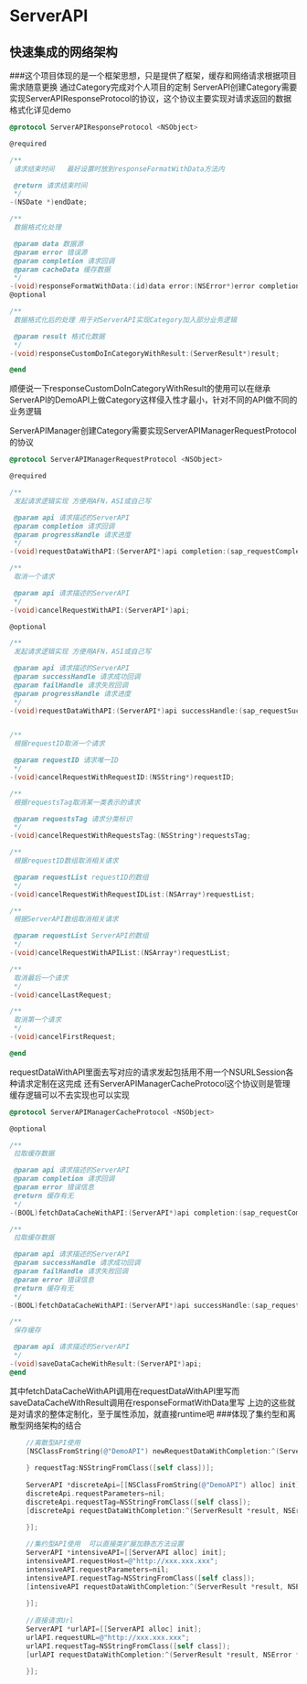 # ServerAPI
## 快速集成的网络架构
###这个项目体现的是一个框架思想，只是提供了框架，缓存和网络请求根据项目需求随意更换
通过Category完成对个人项目的定制
ServerAPI创建Category需要实现ServerAPIResponseProtocol的协议，这个协议主要实现对请求返回的数据格式化详见demo
```Objective-C
@protocol ServerAPIResponseProtocol <NSObject>

@required

/**
 请求结束时间   最好设置时放到responseFormatWithData方法内

 @return 请求结束时间
 */
-(NSDate *)endDate;

/**
 数据格式化处理

 @param data 数据源
 @param error 错误源
 @param completion 请求回调
 @param cacheData 缓存数据
 */
-(void)responseFormatWithData:(id)data error:(NSError*)error completion:(sap_requestCompletion)completion cacheData:(id)cacheData;
@optional

/**
 数据格式化后的处理 用于对ServerAPI实现Category加入部分业务逻辑

 @param result 格式化数据
 */
-(void)responseCustomDoInCategoryWithResult:(ServerResult*)result;

@end
```
顺便说一下responseCustomDoInCategoryWithResult的使用可以在继承ServerAPI的DemoAPI上做Category这样侵入性才最小，针对不同的API做不同的业务逻辑

ServerAPIManager创建Category需要实现ServerAPIManagerRequestProtocol的协议
```Objective-C
@protocol ServerAPIManagerRequestProtocol <NSObject>

@required

/**
 发起请求逻辑实现 方便用AFN，ASI或自己写

 @param api 请求描述的ServerAPI
 @param completion 请求回调
 @param progressHandle 请求进度
 */
-(void)requestDataWithAPI:(ServerAPI*)api completion:(sap_requestCompletion)completion progressHandle:(sap_progressHandle)progressHandle;

/**
 取消一个请求

 @param api 请求描述的ServerAPI
 */
-(void)cancelRequestWithAPI:(ServerAPI*)api;

@optional

/**
 发起请求逻辑实现 方便用AFN，ASI或自己写

 @param api 请求描述的ServerAPI
 @param successHandle 请求成功回调
 @param failHandle 请求失败回调
 @param progressHandle 请求进度
 */
-(void)requestDataWithAPI:(ServerAPI*)api successHandle:(sap_requestSuccessHandle)successHandle failHandle:(sap_requestFailHandle)failHandle progressHandle:(sap_progressHandle)progressHandle;


/**
 根据requestID取消一个请求

 @param requestID 请求唯一ID
 */
-(void)cancelRequestWithRequestID:(NSString*)requestID;

/**
 根据requestsTag取消某一类表示的请求

 @param requestsTag 请求分类标识
 */
-(void)cancelRequestWithRequestsTag:(NSString*)requestsTag;

/**
 根据requestID数组取消相关请求

 @param requestList requestID的数组
 */
-(void)cancelRequestWithRequestIDList:(NSArray*)requestList;

/**
 根据ServerAPI数组取消相关请求

 @param requestList ServerAPI的数组
 */
-(void)cancelRequestWithAPIList:(NSArray*)requestList;

/**
 取消最后一个请求
 */
-(void)cancelLastRequest;

/**
 取消第一个请求
 */
-(void)cancelFirstRequest;

@end
```
requestDataWithAPI里面去写对应的请求发起包括用不用一个NSURLSession各种请求定制在这完成
还有ServerAPIManagerCacheProtocol这个协议则是管理缓存逻辑可以不去实现也可以实现
```Objective-C
@protocol ServerAPIManagerCacheProtocol <NSObject>

@optional

/**
 拉取缓存数据

 @param api 请求描述的ServerAPI
 @param completion 请求回调
 @param error 错误信息
 @return 缓存有无
 */
-(BOOL)fetchDataCacheWithAPI:(ServerAPI*)api completion:(sap_requestCompletion)completion error:(NSError*)error;

/**
 拉取缓存数据

 @param api 请求描述的ServerAPI
 @param successHandle 请求成功回调
 @param failHandle 请求失败回调
 @param error 错误信息
 @return 缓存有无
 */
-(BOOL)fetchDataCacheWithAPI:(ServerAPI*)api successHandle:(sap_requestCompletion)successHandle failHandle:(sap_requestFailHandle)failHandle error:(NSError*)error;

/**
 保存缓存

 @param api 请求描述的ServerAPI
 */
-(void)saveDataCacheWithResult:(ServerAPI*)api;
@end
```
其中fetchDataCacheWithAPI调用在requestDataWithAPI里写而saveDataCacheWithResult调用在responseFormatWithData里写
上边的这些就是对请求的整体定制化，至于属性添加，就直接runtime吧
###体现了集约型和离散型网络架构的结合
```Objective-C
    //离散型API使用
    [NSClassFromString(@"DemoAPI") newRequestDataWithCompletion:^(ServerResult *result, NSError *errInfo) {
        
    } requestTag:NSStringFromClass([self class])];
    
    ServerAPI *discreteApi=[[NSClassFromString(@"DemoAPI") alloc] init];
    discreteApi.requestParameters=nil;
    discreteApi.requestTag=NSStringFromClass([self class]);
    [discreteApi requestDataWithCompletion:^(ServerResult *result, NSError *errInfo) {
        
    }];

    //集约型API使用  可以直接类扩展加静态方法设置
    ServerAPI *intensiveAPI=[[ServerAPI alloc] init];
    intensiveAPI.requestHost=@"http://xxx.xxx.xxx";
    intensiveAPI.requestParameters=nil;
    intensiveAPI.requestTag=NSStringFromClass([self class]);
    [intensiveAPI requestDataWithCompletion:^(ServerResult *result, NSError *errInfo) {
        
    }];
    
    //直接请求Url
    ServerAPI *urlAPI=[[ServerAPI alloc] init];
    urlAPI.requestURL=@"http://xxx.xxx.xxx";
    urlAPI.requestTag=NSStringFromClass([self class]);
    [urlAPI requestDataWithCompletion:^(ServerResult *result, NSError *errInfo) {
        
    }];

```
